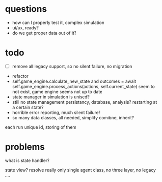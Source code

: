 


# questions
- how can I properly test it, complex simulation
- ui/ux, ready?
- do we get proper data out of it?

# todo

- [ ] remove all legacy support, so no silent failure, no migration 
- refactor 
- self.game_engine.calculate_new_state  and outcomes = await self.game_engine.process_actions(actions, self.current_state)  seem to not exist, game engine seems not up to date
- state manager in simulation is unised? 
- still no state management persistancy, database, analysis? restarting at a certain state?
- horrible error reporting, much silent failure!
- so many data classes, all needed, simplify comibne, inherit?

each run unique id, storing of them


# problems
what is state handler?

state view?
resolve really only single agent class, no three layer, no legacy ....